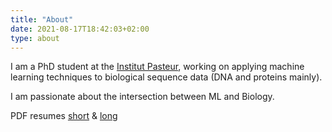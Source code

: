 ```yaml
---
title: "About"
date: 2021-08-17T18:42:03+02:00
type: about
---
```


I am a PhD student at the [Institut Pasteur](https://research.pasteur.fr/en/), working on applying machine learning techniques to biological sequence data (DNA and proteins mainly).

I am passionate about the intersection between ML and Biology.

PDF resumes [short](/files/resume.pdf) & [long](/files/resume-long.pdf)
